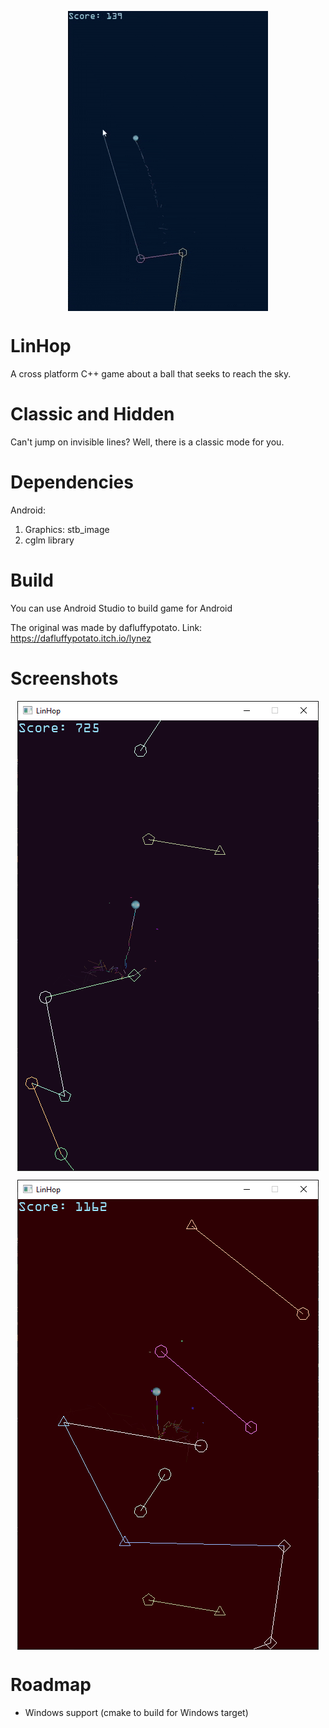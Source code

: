 <p align="center">
  <img height="auto" align="center" src="preview1.gif">
</p>

# LinHop

A cross platform C++ game about a ball that seeks to reach the sky.

# Classic and Hidden

Can't jump on invisible lines? Well, there is a classic mode for you.

# Dependencies

Android:
1. Graphics: stb_image
2. cglm library

# Build

You can use Android Studio to build game for Android

The original was made by dafluffypotato. Link: https://dafluffypotato.itch.io/lynez

# Screenshots

<p align="center">
  <img height="auto" align="center" src="preview2.png">
</p>
<p align="center">
  <img height="auto" align="center" src="preview3.png">
</p>

# Roadmap
* Windows support (cmake to build for Windows target)
